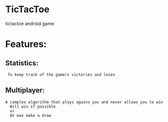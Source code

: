 # TicTacToe
tictactoe android game

# Features:
  ## Statistics:
     To keep track of the gamers victories and loses
  ## Multiplayer:
    A complex algorithm that plays agains you and never allows you to win
      Will win if possible 
      or
      At max make a draw
